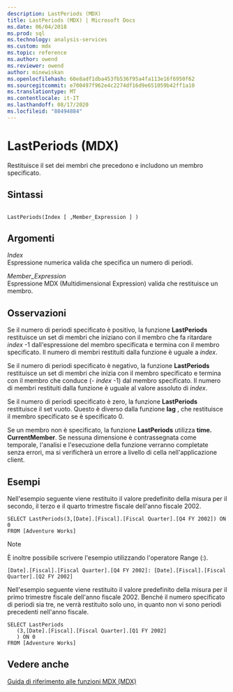 ```yaml
---
description: LastPeriods (MDX)
title: LastPeriods (MDX) | Microsoft Docs
ms.date: 06/04/2018
ms.prod: sql
ms.technology: analysis-services
ms.custom: mdx
ms.topic: reference
ms.author: owend
ms.reviewer: owend
author: minewiskan
ms.openlocfilehash: 60e8adf1dba453fb536f95a4fa113e16f6950f62
ms.sourcegitcommit: e700497f962e4c2274df16d9e651059b42ff1a10
ms.translationtype: MT
ms.contentlocale: it-IT
ms.lasthandoff: 08/17/2020
ms.locfileid: "88494884"
---
```

# <a name="lastperiods-mdx"></a>LastPeriods (MDX)


  Restituisce il set dei membri che precedono e includono un membro specificato.  
  
## <a name="syntax"></a>Sintassi  
  
```  
  
LastPeriods(Index [ ,Member_Expression ] )  
```  
  
## <a name="arguments"></a>Argomenti  
 *Index*  
 Espressione numerica valida che specifica un numero di periodi.  
  
 *Member_Expression*  
 Espressione MDX (Multidimensional Expression) valida che restituisce un membro.  
  
## <a name="remarks"></a>Osservazioni  
 Se il numero di periodi specificato è positivo, la funzione **LastPeriods** restituisce un set di membri che iniziano con il membro che fa ritardare *index* -1 dall'espressione del membro specificata e termina con il membro specificato. Il numero di membri restituiti dalla funzione è uguale a *index*.  
  
 Se il numero di periodi specificato è negativo, la funzione **LastPeriods** restituisce un set di membri che inizia con il membro specificato e termina con il membro che conduce (- *index* -1) dal membro specificato. Il numero di membri restituiti dalla funzione è uguale al valore assoluto di *index*.  
  
 Se il numero di periodi specificato è zero, la funzione **LastPeriods** restituisce il set vuoto. Questo è diverso dalla funzione **lag** , che restituisce il membro specificato se è specificato 0.  
  
 Se un membro non è specificato, la funzione **LastPeriods** utilizza **time. CurrentMember**. Se nessuna dimensione è contrassegnata come temporale, l'analisi e l'esecuzione della funzione verranno completate senza errori, ma si verificherà un errore a livello di cella nell'applicazione client.  
  
## <a name="examples"></a>Esempi  
 Nell'esempio seguente viene restituito il valore predefinito della misura per il secondo, il terzo e il quarto trimestre fiscale dell'anno fiscale 2002.  
  
```  
SELECT LastPeriods(3,[Date].[Fiscal].[Fiscal Quarter].[Q4 FY 2002]) ON 0  
FROM [Adventure Works]  
```  
  
> [!NOTE]  
>  È inoltre possibile scrivere l'esempio utilizzando l'operatore Range (:).  
>   
>  `[Date].[Fiscal].[Fiscal Quarter].[Q4 FY 2002]: [Date].[Fiscal].[Fiscal Quarter].[Q2 FY 2002]`  
  
 Nell'esempio seguente viene restituito il valore predefinito della misura per il primo trimestre fiscale dell'anno fiscale 2002. Benché il numero specificato di periodi sia tre, ne verrà restituito solo uno, in quanto non vi sono periodi precedenti nell'anno fiscale.  
  
```  
SELECT LastPeriods  
   (3,[Date].[Fiscal].[Fiscal Quarter].[Q1 FY 2002]  
   ) ON 0  
FROM [Adventure Works]  
```  
  
## <a name="see-also"></a>Vedere anche  
 [Guida di riferimento alle funzioni MDX &#40;MDX&#41;](../mdx/mdx-function-reference-mdx.md)  
  
  
